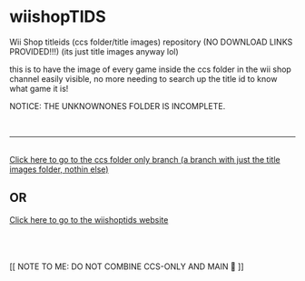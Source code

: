 # wiishopTIDS
Wii Shop titleids (ccs folder/title images) repository (NO DOWNLOAD LINKS PROVIDED!!!) (its just title images anyway lol)

this is to have the image of every game inside the ccs folder in the wii shop channel easily visible, no more needing to search up the title id to know what game it is!


NOTICE: THE UNKNOWNONES FOLDER IS INCOMPLETE.

<br><hr><br>
<a href="https://github.com/TheWiiArchivist/wiishopTIDS/tree/ccs-only">Click here to go to the ccs folder only branch (a branch with just the title images folder, nothin else)</a>
<br>
<h2>OR</h2>
<a href="https://thewiiarchivist.github.io/wiishopTIDS/">Click here to go to the wiishoptids website</a>



<br><br><br>
[[ NOTE TO ME: DO NOT COMBINE CCS-ONLY AND MAIN :pray:  ]]
